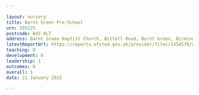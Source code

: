 ```yaml
---

layout: nursery
title: Barnt Green Pre-School
urn: 205125
postcode: B45 8LT
address: Barnt Green Baptist Church, Bittell Road, Barnt Green, Birmingham, West Midlands, B45 8LT
latestReportUrl: https://reports.ofsted.gov.uk/provider/files/2454570/urn/205125.pdf
teaching: 0
development: 0
leadership: 1
outcomes: 0
overall: 1
date: 21 January 2015

---
```

